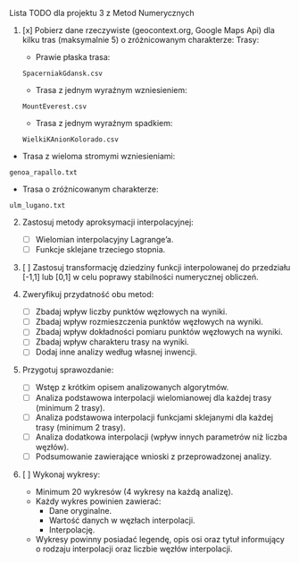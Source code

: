  Lista TODO dla projektu 3 z Metod Numerycznych

1. [x] Pobierz dane rzeczywiste (geocontext.org, Google Maps Api) dla kilku tras (maksymalnie 5) o zróżnicowanym charakterze:
   Trasy:
   - Prawie płaska trasa:
   ```
   SpacerniakGdansk.csv  
   ```
    
   - Trasa z jednym wyraźnym wzniesieniem:
   ```
   MountEverest.csv
   ```

   - Trasa z jednym wyraźnym spadkiem:
   ```
   WielkiKAnionKolorado.csv
   ```
     
  - Trasa z wieloma stromymi wzniesieniami:
   ```
   genoa_rapallo.txt
   ```
    
  - Trasa o zróżnicowanym charakterze:
   ```
   ulm_lugano.txt
   ```
    
     
2. Zastosuj metody aproksymacji interpolacyjnej:
   - [ ] Wielomian interpolacyjny Lagrange’a.
   - [ ] Funkcje sklejane trzeciego stopnia.

3. [ ] Zastosuj transformację dziedziny funkcji interpolowanej do przedziału [-1,1] lub [0,1] w celu poprawy stabilności numerycznej obliczeń.

4. Zweryfikuj przydatność obu metod:
   - [ ] Zbadaj wpływ liczby punktów węzłowych na wyniki.
   - [ ] Zbadaj wpływ rozmieszczenia punktów węzłowych na wyniki.
   - [ ] Zbadaj wpływ dokładności pomiaru punktów węzłowych na wyniki.
   - [ ] Zbadaj wpływ charakteru trasy na wyniki.
   - [ ] Dodaj inne analizy według własnej inwencji.

5. Przygotuj sprawozdanie:
   - [ ] Wstęp z krótkim opisem analizowanych algorytmów.
   - [ ] Analiza podstawowa interpolacji wielomianowej dla każdej trasy (minimum 2 trasy).
   - [ ] Analiza podstawowa interpolacji funkcjami sklejanymi dla każdej trasy (minimum 2 trasy).
   - [ ] Analiza dodatkowa interpolacji (wpływ innych parametrów niż liczba węzłów).
   - [ ] Podsumowanie zawierające wnioski z przeprowadzonej analizy.

6. [ ] Wykonaj wykresy:
   - Minimum 20 wykresów (4 wykresy na każdą analizę).
   - Każdy wykres powinien zawierać:
     - Dane oryginalne.
     - Wartość danych w węzłach interpolacji.
     - Interpolację.
   - Wykresy powinny posiadać legendę, opis osi oraz tytuł informujący o rodzaju interpolacji oraz liczbie węzłów interpolacji.


